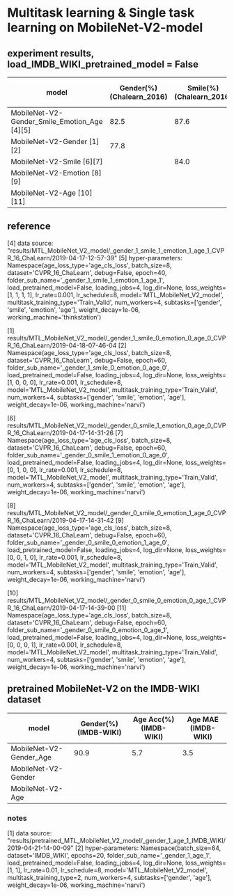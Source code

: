 # Multitask learning & Single task learning on MobileNet-V2-model

## experiment results, load_IMDB_WIKI_pretrained_model = False

model                                                 | Gender(%)(Chalearn_2016) | Smile(%)(Chalearn_2016) | Emotion Acc(%)(FER_2013) | Age Acc(%)                 | Age MAE (ChaLearn_2016)
----------------------------------------------------- |------------------------- | ----------------------- | ------------------------ |--------------------------- | ---------------------------
MobileNet-V2-Gender_Smile_Emotion_Age [4][5]          |   82.5                   |   87.6                  |   33.7                   |     7.2                    |   6.7             
MobileNet-V2-Gender [1][2]                            |   77.8                   |                         |                          |                            |     
MobileNet-V2-Smile [6][7]                             |                          |    84.0                 |                          |                            | 
MobileNet-V2-Emotion [8][9]                           |                          |                         |  25.1                    |                            |                     
MobileNet-V2-Age [10][11]                             |                          |                         |                          |     7.5                    |  7.1


## reference

<!-- [2] 40 epochs, other 4 models, 60 epochs -->
[4] data source: "results/MTL_MobileNet_V2_model/_gender_1_smile_1_emotion_1_age_1_CVPR_16_ChaLearn/2019-04-17-12-57-39"
[5] hyper-parameters: Namespace(age_loss_type='age_cls_loss', batch_size=8, dataset='CVPR_16_ChaLearn', debug=False, epoch=40, folder_sub_name='_gender_1_smile_1_emotion_1_age_1', load_pretrained_model=False, loading_jobs=4, log_dir=None, loss_weights=[1, 1, 1, 1], lr_rate=0.001, lr_schedule=8, model='MTL_MobileNet_V2_model', multitask_training_type='Train_Valid', num_workers=4, subtasks=['gender', 'smile', 'emotion', 'age'], weight_decay=1e-06, working_machine='thinkstation')

[1] results/MTL_MobileNet_V2_model/_gender_1_smile_0_emotion_0_age_0_CVPR_16_ChaLearn/2019-04-18-07-46-04
[2] Namespace(age_loss_type='age_cls_loss', batch_size=8, dataset='CVPR_16_ChaLearn', debug=False, epoch=60, folder_sub_name='_gender_1_smile_0_emotion_0_age_0', load_pretrained_model=False, loading_jobs=4, log_dir=None, loss_weights=[1, 0, 0, 0], lr_rate=0.001, lr_schedule=8, model='MTL_MobileNet_V2_model', multitask_training_type='Train_Valid', num_workers=4, subtasks=['gender', 'smile', 'emotion', 'age'], weight_decay=1e-06, working_machine='narvi')

[6] results/MTL_MobileNet_V2_model/_gender_0_smile_1_emotion_0_age_0_CVPR_16_ChaLearn/2019-04-17-14-31-26
[7] Namespace(age_loss_type='age_cls_loss', batch_size=8, dataset='CVPR_16_ChaLearn', debug=False, epoch=60, folder_sub_name='_gender_0_smile_1_emotion_0_age_0', load_pretrained_model=False, loading_jobs=4, log_dir=None, loss_weights=[0, 1, 0, 0], lr_rate=0.001, lr_schedule=8, model='MTL_MobileNet_V2_model', multitask_training_type='Train_Valid', num_workers=4, subtasks=['gender', 'smile', 'emotion', 'age'], weight_decay=1e-06, working_machine='narvi')

[8] results/MTL_MobileNet_V2_model/_gender_0_smile_0_emotion_1_age_0_CVPR_16_ChaLearn/2019-04-17-14-31-42
[9] Namespace(age_loss_type='age_cls_loss', batch_size=8, dataset='CVPR_16_ChaLearn', debug=False, epoch=60, folder_sub_name='_gender_0_smile_0_emotion_1_age_0', load_pretrained_model=False, loading_jobs=4, log_dir=None, loss_weights=[0, 0, 1, 0], lr_rate=0.001, lr_schedule=8, model='MTL_MobileNet_V2_model', multitask_training_type='Train_Valid', num_workers=4, subtasks=['gender', 'smile', 'emotion', 'age'], weight_decay=1e-06, working_machine='narvi')

[10] results/MTL_MobileNet_V2_model/_gender_0_smile_0_emotion_0_age_1_CVPR_16_ChaLearn/2019-04-17-14-39-00
[11] Namespace(age_loss_type='age_cls_loss', batch_size=8, dataset='CVPR_16_ChaLearn', debug=False, epoch=60, folder_sub_name='_gender_0_smile_0_emotion_0_age_1', load_pretrained_model=False, loading_jobs=4, log_dir=None, loss_weights=[0, 0, 0, 1], lr_rate=0.001, lr_schedule=8, model='MTL_MobileNet_V2_model', multitask_training_type='Train_Valid', num_workers=4, subtasks=['gender', 'smile', 'emotion', 'age'], weight_decay=1e-06, working_machine='narvi')







## pretrained MobileNet-V2 on the IMDB-WIKI dataset

model                                                 | Gender(%)(IMDB-WIKI)     |  Age Acc(%)(IMDB-WIKI)    | Age MAE (IMDB-WIKI)
----------------------------------------------------- |------------------------- | ------------------------- | ------------------------ 
MobileNet-V2-Gender_Age                               |   90.9                   |    5.7                    | 3.5                     
MobileNet-V2-Gender                                   |                          |                           |                         
MobileNet-V2-Age                                      |                          |                           |                         

### notes

[1] data source: "results/pretrained_MTL_MobileNet_V2_model/_gender_1_age_1_IMDB_WIKI/2019-04-21-14-00-09"
[2] hyper-parameters: Namespace(batch_size=64, dataset='IMDB_WIKI', epochs=20, folder_sub_name='_gender_1_age_1', load_pretrained_model=False, loading_jobs=4, log_dir=None, loss_weights=[1, 1], lr_rate=0.01, lr_schedule=8, model='MTL_MobileNet_V2_model', multitask_training_type=2, num_workers=4, subtasks=['gender', 'age'], weight_decay=1e-06, working_machine='narvi')
